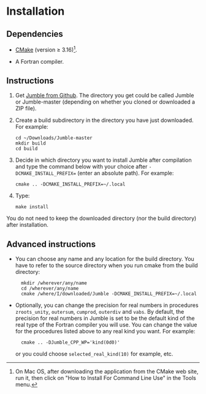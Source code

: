 # Installation

## Dependencies

- [CMake](https://cmake.org/download) (version ≥ 3.16)[^1].

- A Fortran compiler.

## Instructions

1. Get [Jumble from Github](https://github.com/lguez/Jumble). The
directory you get could be called Jumble or Jumble-master (depending
on whether you cloned or downloaded a ZIP file).

2.  Create a build subdirectory in the directory you have just
    downloaded. For example:

        cd ~/Downloads/Jumble-master
        mkdir build
        cd build

3.  Decide in which directory you want to install Jumble after
    compilation and type the command below with your choice after
    `-DCMAKE_INSTALL_PREFIX=` (enter an absolute path). For example:

        cmake .. -DCMAKE_INSTALL_PREFIX=~/.local

4.  Type:

        make install

You do not need to keep the downloaded directory (nor the build
directory) after installation.

## Advanced instructions

- You can choose any name and any location for the build
  directory. You have to refer to the source directory when you run
  cmake from the build directory:

		mkdir /wherever/any/name
		cd /wherever/any/name
		cmake /where/I/downloaded/Jumble -DCMAKE_INSTALL_PREFIX=~/.local

- Optionally, you can change the precision for real numbers in
  procedures `zroots_unity`, `outersum`, `cumprod`, `outerdiv` and
  `vabs`. By default, the precision for real numbers in Jumble is set
  to be the default kind of the real type of the Fortran compiler you
  will use. You can change the value for the procedures listed above
  to any real kind you want. For example:

		cmake .. -DJumble_CPP_WP='kind(0d0)'

	or you could choose `selected_real_kind(10)` for example, etc.

[^1]: On Mac OS, after downloading the application from the CMake web
    site, run it, then click on "How to Install For Command Line Use"
    in the Tools menu.
